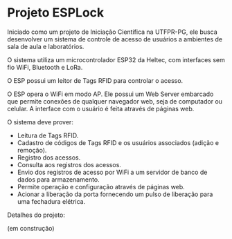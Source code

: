 # Projeto ESPLock

Iniciado como um projeto de Iniciação Científica na UTFPR-PG, ele busca desenvolver um sistema de controle de acesso de usuários a ambientes de sala de aula e laboratórios.

O sistema utiliza um microcontrolador ESP32 da Heltec, com interfaces sem fio WiFi, Bluetooth e LoRa.

O ESP possui um leitor de Tags RFID para controlar o acesso.

O ESP opera o WiFi em modo AP. Ele possui um Web Server embarcado que permite conexões de qualquer navegador web, seja de computador ou celular. A interface com o usuário é feita através de páginas web.

O sistema deve prover:

- Leitura de Tags RFID.
- Cadastro de códigos de Tags RFID e os usuários associados (adição e remoção).
- Registro dos acessos.
- Consulta aos registros dos acessos.
- Envio dos registros de acesso por WiFi a um servidor de banco de dados para armazenamento.
- Permite operação e configuração através de páginas web.
- Acionar a liberação da porta fornecendo um pulso de liberação para uma fechadura elétrica.

Detalhes do projeto:

(em construção)